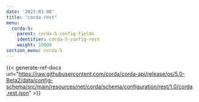 ```yaml
---
date: '2023-03-08'
title: "corda.rest"
menu:
  corda-5:
    parent: corda-5-config-fields
    identifier: corda-5-config-rest
    weight: 10000
section_menu: corda-5
---
```


{{< generate-ref-docs url="https://raw.githubusercontent.com/corda/corda-api/release/os/5.0-Beta2/data/config-schema/src/main/resources/net/corda/schema/configuration/rest/1.0/corda.rest.json" >}}